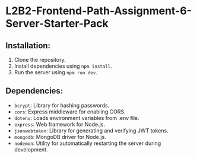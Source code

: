 ﻿# L2B2-Frontend-Path-Assignment-6-Server-Starter-Pack

## Installation:
1. Clone the repository.
2. Install dependencies using `npm install`.
3. Run the server using `npm run dev`.



## Dependencies:
- `bcrypt`: Library for hashing passwords.
- `cors`: Express middleware for enabling CORS.
- `dotenv`: Loads environment variables from .env file.
- `express`: Web framework for Node.js.
- `jsonwebtoken`: Library for generating and verifying JWT tokens.
- `mongodb`: MongoDB driver for Node.js.
- `nodemon`: Utility for automatically restarting the server during development.

